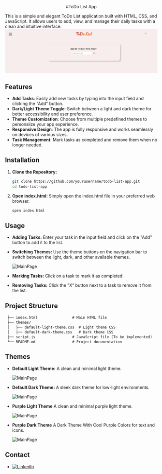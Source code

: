 <div align="center">
#ToDo List App
</div>

This is a simple and elegant ToDo List application built with HTML, CSS, and JavaScript. It allows users to add, view, and manage their daily tasks with a clean and intuitive interface.
![MainPage](screenshots/main_page.png)
## Features

- **Add Tasks**: Easily add new tasks by typing into the input field and clicking the "Add" button.
- **Dark/Light Theme Toggle**: Switch between a light and dark theme for better accessibility and user preference.
- **Theme Customization**: Choose from multiple predefined themes to personalize your app experience.
- **Responsive Design**: The app is fully responsive and works seamlessly on devices of various sizes.
- **Task Management**: Mark tasks as completed and remove them when no longer needed.

## Installation

1. **Clone the Repository:**

   ```bash
   git clone https://github.com/yourusername/todo-list-app.git
   cd todo-list-app

2. **Open index.html:**
  Simply open the index.html file in your preferred web browser.
   ```bash
   open index.html

## Usage

- **Adding Tasks:** Enter your task in the input field and click on the "Add" button to add it to the list.
- **Switching Themes:** Use the theme buttons on the navigation bar to switch between the light, dark, and other available themes.
  
  ![MainPage](screenshots/theme_menu.png)
- **Marking Tasks:** Click on a task to mark it as completed.
- **Removing Tasks:** Click the "X" button next to a task to remove it from the list.

## Project Structure
   
     ├── index.html                # Main HTML file
     ├── themes/
     │   ├── default-light-theme.css  # Light theme CSS
     │   ├── default-dark-theme.css   # Dark theme CSS
     ├── script.js                 # JavaScript file (To be implemented)
     └── README.md                 # Project documentation

## Themes
- **Default Light Theme:** A clean and minimal light theme.
  
  ![MainPage](screenshots/light_mode.png)
- **Default Dark Theme:** A sleek dark theme for low-light environments.
  
  ![MainPage](screenshots/dark_theme.png)
- **Purple Light Theme** A clean and minimal purple light theme.
  
  ![MainPage](screenshots/purple_light_theme.png)
- **Purple Dark Theme** A Dark Theme With Cool Purple Colors for text and icons.
  
  ![MainPage](screenshots/purple_dark_theme.png)

## Contact
- [![LinkedIn](https://img.shields.io/badge/-LinkedIn-0077B5?style=flat-square&logo=linkedin&logoColor=white)](https://www.linkedin.com/in/ahmad-alaa-3b4b582a4/)

